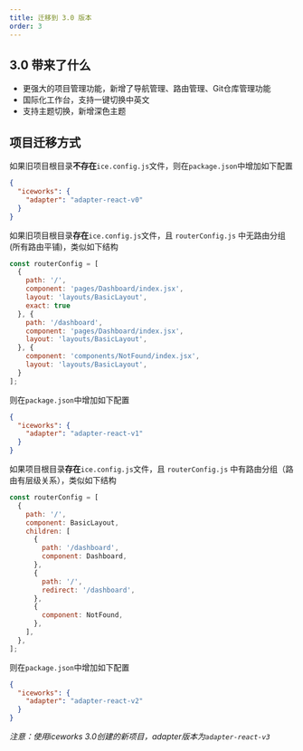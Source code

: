 ```yaml
---
title: 迁移到 3.0 版本
order: 3
---
```


## 3.0 带来了什么

* 更强大的项目管理功能，新增了导航管理、路由管理、Git仓库管理功能
* 国际化工作台，支持一键切换中英文
* 支持主题切换，新增深色主题

## 项目迁移方式

如果旧项目根目录**不存在**`ice.config.js`文件，则在`package.json`中增加如下配置

```json
{
  "iceworks": {
    "adapter": "adapter-react-v0"
  }
}
```

如果旧项目根目录**存在**`ice.config.js`文件，且 `routerConfig.js` 中无路由分组 (所有路由平铺)，类似如下结构

```javascript
const routerConfig = [
  {
    path: '/',
    component: 'pages/Dashboard/index.jsx',
    layout: 'layouts/BasicLayout',
    exact: true	
  }, {
    path: '/dashboard',
    component: 'pages/Dashboard/index.jsx',
    layout: 'layouts/BasicLayout',
  }, {
    component: 'components/NotFound/index.jsx',
    layout: 'layouts/BasicLayout',
  }
];
```

则在`package.json`中增加如下配置

```json
{
  "iceworks": {
    "adapter": "adapter-react-v1"
  }
}
```

如果项目根目录**存在**`ice.config.js`文件，且 `routerConfig.js` 中有路由分组（路由有层级关系），类似如下结构

```javascript
const routerConfig = [
  {
    path: '/',
    component: BasicLayout,
    children: [
      {
        path: '/dashboard',
        component: Dashboard,
      },
      {
        path: '/',
        redirect: '/dashboard',
      },
      {
        component: NotFound,
      },
    ],
  },
];
```

则在`package.json`中增加如下配置

```json
{
  "iceworks": {
    "adapter": "adapter-react-v2"
  }
}
```

*注意：使用iceworks 3.0创建的新项目，adapter版本为`adapter-react-v3`*
